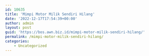 ```yaml
---
id: 10635
title: 'Mimpi Motor Milik Sendiri Hilang'
date: '2022-12-17T17:54:39+00:00'
author: admin
layout: post
guid: 'https://bos.awn.biz.id/mimpi-motor-milik-sendiri-hilang/'
permalink: /mimpi-motor-milik-sendiri-hilang/
categories:
    - Uncategorized
---
```


